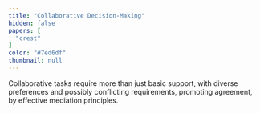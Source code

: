 ```yaml
---
title: "Collaborative Decision-Making"
hidden: false
papers: [
  "crest"
]
color: "#7ed6df"
thumbnail: null
---
```

Collaborative tasks require more than just basic support, with diverse preferences and possibly conflicting requirements, promoting agreement, by effective mediation principles.
